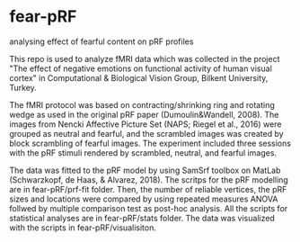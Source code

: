 # fear-pRF
analysing effect of fearful content on pRF profiles

This repo is used to analyze fMRI data which was collected in the project "The effect of negative emotions on functional activity of human visual cortex"
in Computational & Biological Vision Group, Bilkent University, Turkey. 

The fMRI protocol was based on contracting/shrinking ring and rotating wedge as used in the original pRF paper (Dumoulin&Wandell, 2008). The images from
Nencki Affective Picture Set (NAPS; Riegel et al., 2016) were grouped as neutral and fearful, and the scrambled images was created by block scrambling of 
fearful images. The experiment included three sessions with the pRF stimuli rendered by scrambled, neutral, and fearful images. 

The data was fitted to the pRF model by using SamSrf toolbox on MatLab (Schwarzkopf, de Haas, & Alvarez, 2018). The scritps for the pRF modelling are in
fear-pRF/prf-fit folder. Then, the number of reliable vertices, the pRF sizes and locations were compared by using repeated measures ANOVA follwed by 
multiple comparison test as post-hoc analysis. All the scripts for statistical analyses are in fear-pRF/stats folder. The data was visualized with the 
scripts in fear-pRF/visualisiton.
